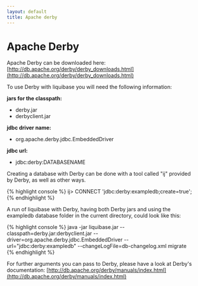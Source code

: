 ```yaml
---
layout: default
title: Apache derby
---
```


# Apache Derby #

Apache Derby can be downloaded here: [http://db.apache.org/derby/derby_downloads.html](http://db.apache.org/derby/derby_downloads.html)

To use Derby with liquibase you will need the following information:

**jars for the classpath:**
 * derby.jar
 * derbyclient.jar 

**jdbc driver name:**
 * org.apache.derby.jdbc.EmbeddedDriver

**jdbc url:**
 * jdbc:derby:DATABASENAME

Creating a database with Derby can be done with a tool called "ij" provided by Derby, as well as other ways.

{% highlight console %}
ij> CONNECT 'jdbc:derby:exampledb;create=true';
{% endhighlight %}


A run of liquibase with Derby, having both Derby jars and using the exampledb database folder in the current directory, could look like this:

{% highlight console %}
java -jar liquibase.jar 
  --classpath=derby.jar:derbyclient.jar 
  --driver=org.apache.derby.jdbc.EmbeddedDriver 
  --url="jdbc:derby:exampledb" 
  --changeLogFile=db-changelog.xml migrate
{% endhighlight %}

For further arguments you can pass to Derby, please have a look at Derby's documentation: [http://db.apache.org/derby/manuals/index.html](http://db.apache.org/derby/manuals/index.html)
